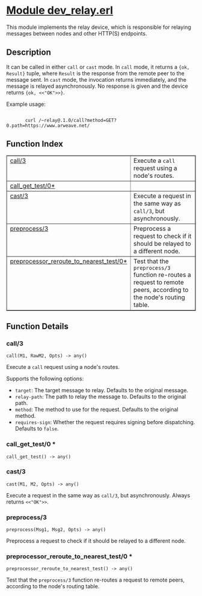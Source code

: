 # [Module dev_relay.erl](https://github.com/permaweb/HyperBEAM/blob/main/src/dev_relay.erl)




This module implements the relay device, which is responsible for
relaying messages between nodes and other HTTP(S) endpoints.

<a name="description"></a>

## Description ##

It can be called in either `call` or `cast` mode. In `call` mode, it
returns a `{ok, Result}` tuple, where `Result` is the response from the
remote peer to the message sent. In `cast` mode, the invocation returns
immediately, and the message is relayed asynchronously. No response is given
and the device returns `{ok, <<"OK">>}`.

Example usage:

```

       curl /~relay@.1.0/call?method=GET?0.path=https://www.arweave.net/
```
<a name="index"></a>

## Function Index ##


<table width="100%" border="1" cellspacing="0" cellpadding="2" summary="function index"><tr><td valign="top"><a href="#call-3">call/3</a></td><td>Execute a <code>call</code> request using a node's routes.</td></tr><tr><td valign="top"><a href="#call_get_test-0">call_get_test/0*</a></td><td></td></tr><tr><td valign="top"><a href="#cast-3">cast/3</a></td><td>Execute a request in the same way as <code>call/3</code>, but asynchronously.</td></tr><tr><td valign="top"><a href="#preprocess-3">preprocess/3</a></td><td>Preprocess a request to check if it should be relayed to a different node.</td></tr><tr><td valign="top"><a href="#preprocessor_reroute_to_nearest_test-0">preprocessor_reroute_to_nearest_test/0*</a></td><td>Test that the <code>preprocess/3</code> function re-routes a request to remote
peers, according to the node's routing table.</td></tr></table>


<a name="functions"></a>

## Function Details ##

<a name="call-3"></a>

### call/3 ###

`call(M1, RawM2, Opts) -> any()`

Execute a `call` request using a node's routes.

Supports the following options:
- `target`: The target message to relay. Defaults to the original message.
- `relay-path`: The path to relay the message to. Defaults to the original path.
- `method`: The method to use for the request. Defaults to the original method.
- `requires-sign`: Whether the request requires signing before dispatching.
Defaults to `false`.

<a name="call_get_test-0"></a>

### call_get_test/0 * ###

`call_get_test() -> any()`

<a name="cast-3"></a>

### cast/3 ###

`cast(M1, M2, Opts) -> any()`

Execute a request in the same way as `call/3`, but asynchronously. Always
returns `<<"OK">>`.

<a name="preprocess-3"></a>

### preprocess/3 ###

`preprocess(Msg1, Msg2, Opts) -> any()`

Preprocess a request to check if it should be relayed to a different node.

<a name="preprocessor_reroute_to_nearest_test-0"></a>

### preprocessor_reroute_to_nearest_test/0 * ###

`preprocessor_reroute_to_nearest_test() -> any()`

Test that the `preprocess/3` function re-routes a request to remote
peers, according to the node's routing table.

